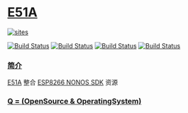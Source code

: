 ﻿# [E51A](https://github.com/OS-Q/E51A)

[![sites](http://182.61.61.133/link/resources/OSQ.png)](http://www.OS-Q.com)

[![Build Status](https://github.com/OS-Q/E51A/workflows/macos/badge.svg)](https://github.com/OS-Q/E51A/actions/workflows/macos.yml)
[![Build Status](https://github.com/OS-Q/E51A/workflows/ubuntu/badge.svg)](https://github.com/OS-Q/E51A/actions/workflows/ubuntu.yml)
[![Build Status](https://github.com/OS-Q/E51A/workflows/windows/badge.svg)](https://github.com/OS-Q/E51A/actions/workflows/windows.yml)
[![Build Status](https://github.com/OS-Q/E51A/workflows/PlatformIO/badge.svg)](https://github.com/OS-Q/E51A/actions/workflows/platformio.yml)
### [简介](https://github.com/OS-Q/E51A/wiki)

[E51A](https://github.com/OS-Q/E51A) 整合 [ESP8266 NONOS SDK](https://github.com/espressif/ESP8266_NONOS_SDK) 资源

### [Q = (OpenSource & OperatingSystem) ](http://www.OS-Q.com)
